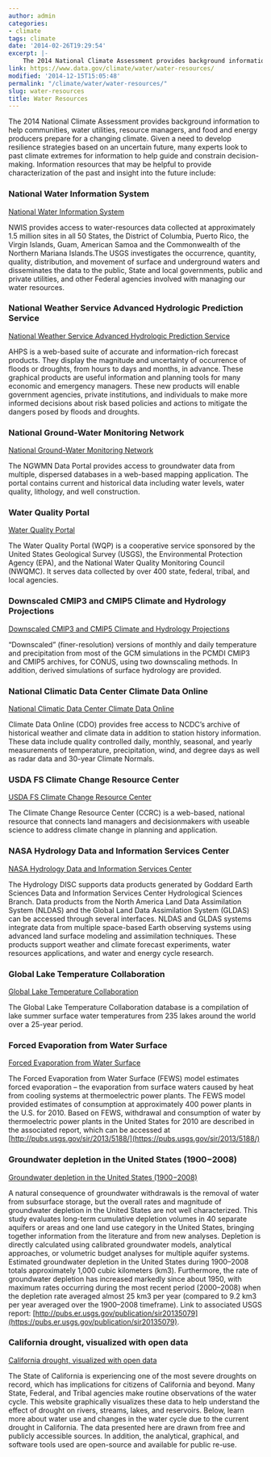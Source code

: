 ```yaml
---
author: admin
categories:
- climate
tags: climate
date: '2014-02-26T19:29:54'
excerpt: |-
    The 2014 National Climate Assessment provides background information to help communities, water utilities, resource managers, and food and energy producers prepare for a changing climate. Given a need to develop resilience…
link: https://www.data.gov/climate/water/water-resources/
modified: '2014-12-15T15:05:48'
permalink: "/climate/water/water-resources/"
slug: water-resources
title: Water Resources
---
```


The 2014 National Climate Assessment provides background information to help communities, water utilities, resource managers, and food and energy producers prepare for a changing climate. Given a need to develop resilience strategies based on an uncertain future, many experts look to past climate extremes for information to help guide and constrain decision-making. Information resources that may be helpful to provide characterization of the past and insight into the future include:

### National Water Information System

[National Water Information System](https://waterdata.usgs.gov/nwis)

NWIS provides access to water-resources data collected at approximately 1.5 million sites in all 50 States, the District of Columbia, Puerto Rico, the Virgin Islands, Guam, American Samoa and the Commonwealth of the Northern Mariana Islands.The USGS investigates the occurrence, quantity, quality, distribution, and movement of surface and underground waters and disseminates the data to the public, State and local governments, public and private utilities, and other Federal agencies involved with managing our water resources.

### National Weather Service Advanced Hydrologic Prediction Service

[National Weather Service Advanced Hydrologic Prediction Service](https://water.weather.gov/ahps/)

AHPS is a web-based suite of accurate and information-rich forecast products. They display the magnitude and uncertainty of occurrence of floods or droughts, from hours to days and months, in advance. These graphical products are useful information and planning tools for many economic and emergency managers. These new products will enable government agencies, private institutions, and individuals to make more informed decisions about risk based policies and actions to mitigate the dangers posed by floods and droughts.

### National Ground-Water Monitoring Network

[National Ground-Water Monitoring Network](https://cida.usgs.gov/ngwmn/)

The NGWMN Data Portal provides access to groundwater data from multiple, dispersed databases in a web-based mapping application. The portal contains current and historical data including water levels, water quality, lithology, and well construction.

### Water Quality Portal

[Water Quality Portal](https://www.waterqualitydata.us)

The Water Quality Portal (WQP) is a cooperative service sponsored by the United States Geological Survey (USGS), the Environmental Protection Agency (EPA), and the National Water Quality Monitoring Council (NWQMC). It serves data collected by over 400 state, federal, tribal, and local agencies.

### Downscaled CMIP3 and CMIP5 Climate and Hydrology Projections

[Downscaled CMIP3 and CMIP5 Climate and Hydrology Projections](https://gdo-dcp.ucllnl.org/downscaled_cmip_projections/dcpInterface.html)

“Downscaled” (finer-resolution) versions of monthly and daily temperature and precipitation from most of the GCM simulations in the PCMDI CMIP3 and CMIP5 archives, for CONUS, using two downscaling methods. In addition, derived simulations of surface hydrology are provided.

### National Climatic Data Center Climate Data Online

[National Climatic Data Center Climate Data Online](https://www.ncdc.noaa.gov/cdo-web/)

Climate Data Online (CDO) provides free access to NCDC’s archive of historical weather and climate data in addition to station history information. These data include quality controlled daily, monthly, seasonal, and yearly measurements of temperature, precipitation, wind, and degree days as well as radar data and 30-year Climate Normals.

### USDA FS Climate Change Resource Center

[USDA FS Climate Change Resource Center](https://www.fs.usda.gov/ccrc/)

The Climate Change Resource Center (CCRC) is a web-based, national resource that connects land managers and decisionmakers with useable science to address climate change in planning and application.

### NASA Hydrology Data and Information Services Center

[NASA Hydrology Data and Information Services Center](https://disc.sci.gsfc.nasa.gov/hydrology)

The Hydrology DISC supports data products generated by Goddard Earth Sciences Data and Information Services Center Hydrological Sciences Branch. Data products from the North America Land Data Assimilation System (NLDAS) and the Global Land Data Assimilation System (GLDAS) can be accessed through several interfaces. NLDAS and GLDAS systems integrate data from multiple space-based Earth observing systems using advanced land surface modeling and assimilation techniques. These products support weather and climate forecast experiments, water resources applications, and water and energy cycle research.

### Global Lake Temperature Collaboration

[Global Lake Temperature Collaboration](https://portal.lternet.edu/nis/mapbrowse?scope=knb-lter-ntl&identifier=10001)

The Global Lake Temperature Collaboration database is a compilation of lake summer surface water temperatures from 235 lakes around the world over a 25-year period.

### Forced Evaporation from Water Surface

[Forced Evaporation from Water Surface](https://pubs.usgs.gov/sir/2013/5188/)

The Forced Evaporation from Water Surface (FEWS) model estimates forced evaporation – the evaporation from surface waters caused by heat from cooling systems at thermoelectric power plants. The FEWS model provided estimates of consumption at approximately 400 power plants in the U.S. for 2010. Based on FEWS, withdrawal and consumption of water by thermoelectric power plants in the United States for 2010 are described in the associated report, which can be accessed at [http://pubs.usgs.gov/sir/2013/5188/](https://pubs.usgs.gov/sir/2013/5188/)

### Groundwater depletion in the United States (1900−2008)

[Groundwater depletion in the United States (1900−2008)](https://pubs.er.usgs.gov/publication/sir20135079)

A natural consequence of groundwater withdrawals is the removal of water from subsurface storage, but the overall rates and magnitude of groundwater depletion in the United States are not well characterized. This study evaluates long-term cumulative depletion volumes in 40 separate aquifers or areas and one land use category in the United States, bringing together information from the literature and from new analyses. Depletion is directly calculated using calibrated groundwater models, analytical approaches, or volumetric budget analyses for multiple aquifer systems. Estimated groundwater depletion in the United States during 1900–2008 totals approximately 1,000 cubic kilometers (km3). Furthermore, the rate of groundwater depletion has increased markedly since about 1950, with maximum rates occurring during the most recent period (2000–2008) when the depletion rate averaged almost 25 km3 per year (compared to 9.2 km3 per year averaged over the 1900–2008 timeframe). Link to associated USGS report: [http://pubs.er.usgs.gov/publication/sir20135079](https://pubs.er.usgs.gov/publication/sir20135079).

### California drought, visualized with open data

[California drought, visualized with open data](https://cida.usgs.gov/ca_drought)

The State of California is experiencing one of the most severe droughts on record, which has implications for citizens of California and beyond. Many State, Federal, and Tribal agencies make routine observations of the water cycle. This website graphically visualizes these data to help understand the effect of drought on rivers, streams, lakes, and reservoirs. Below, learn more about water use and changes in the water cycle due to the current drought in California. The data presented here are drawn from free and publicly accessible sources. In addition, the analytical, graphical, and software tools used are open-source and available for public re-use.
